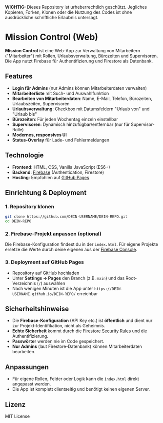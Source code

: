 **WICHTIG:**
Dieses Repository ist urheberrechtlich geschützt. Jegliches Kopieren, Forken, Klonen oder die Nutzung des Codes ist ohne ausdrückliche schriftliche Erlaubnis untersagt.

# Mission Control (Web)

**Mission Control** ist eine Web-App zur Verwaltung von Mitarbeitern ("Mitarbeiter") mit Rollen, Urlaubsverwaltung, Bürozeiten und Supervisoren. Die App nutzt Firebase für Authentifizierung und Firestore als Datenbank.

## Features
- **Login für Admins** (nur Admins können Mitarbeiterdaten verwalten)
- **Mitarbeiterliste** mit Such- und Auswahlfunktion
- **Bearbeiten von Mitarbeiterdaten**: Name, E-Mail, Telefon, Bürozeiten, Urlaubszeiten, Supervisoren
- **Urlaubsverwaltung**: Checkbox mit Datumsfeldern "Urlaub von" und "Urlaub bis"
- **Bürozeiten**: Für jeden Wochentag einzeln einstellbar
- **Supervisoren**: Dynamisch hinzufügbar/entfernbar (nur für Supervisor-Rolle)
- **Modernes, responsives UI**
- **Status-Overlay** für Lade- und Fehlermeldungen

## Technologie
- **Frontend**: HTML, CSS, Vanilla JavaScript (ES6+)
- **Backend**: [Firebase](https://firebase.google.com/) (Authentication, Firestore)
- **Hosting**: Empfohlen auf [GitHub Pages](https://pages.github.com/)

## Einrichtung & Deployment

### 1. Repository klonen
```bash
git clone https://github.com/DEIN-USERNAME/DEIN-REPO.git
cd DEIN-REPO
```

### 2. Firebase-Projekt anpassen (optional)
Die Firebase-Konfiguration findest du in der `index.html`. Für eigene Projekte ersetze die Werte durch deine eigenen aus der [Firebase Console](https://console.firebase.google.com/).

### 3. Deployment auf GitHub Pages
- Repository auf GitHub hochladen
- Unter **Settings → Pages** den Branch (z.B. `main`) und das Root-Verzeichnis (`/`) auswählen
- Nach wenigen Minuten ist die App unter `https://DEIN-USERNAME.github.io/DEIN-REPO/` erreichbar

## Sicherheitshinweise
- Die **Firebase-Konfiguration** (API Key etc.) ist **öffentlich** und dient nur zur Projekt-Identifikation, nicht als Geheimnis.
- **Echte Sicherheit** kommt durch die [Firestore Security Rules](https://firebase.google.com/docs/firestore/security/get-started) und die Authentifizierung.
- **Passwörter** werden nie im Code gespeichert.
- **Nur Admins** (laut Firestore-Datenbank) können Mitarbeiterdaten bearbeiten.

## Anpassungen
- Für eigene Rollen, Felder oder Logik kann die `index.html` direkt angepasst werden.
- Die App ist komplett clientseitig und benötigt keinen eigenen Server.

## Lizenz
MIT License 